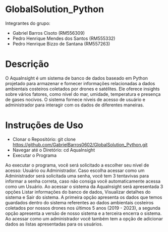 # GlobalSolution_Python

Integrantes do grupo:

- Gabriel Barros Cisoto (RM556309)
- Pedro Henrique Mendes dos Santos (RM555332)
- Pedro Henrique Bizzo de Santana (RM557263)

# Descrição 

O AquaInsight é um sistema de banco de dados baseado em Python projetado para armazenar e fornecer informações relacionadas a dados ambientais costeiros coletados por drones e satélites. Ele oferece insights sobre vários fatores, como nível do mar, umidade, temperatura e presença de gases nocivos. O sistema fornece níveis de acesso de usuário e administrador para interagir com os dados de diferentes maneiras.

# Instruções de Uso

- Clonar o Repositório:
git clone https://github.com/GabrielBarros0602/GlobalSolution_Python.git
- Navegar até o Diretório:
cd AquaInsight
- Executar o Programa

Ao executar o programa, você será solicitado a escolher seu nível de acesso: Usuário ou Administrador. Caso escolha acessar como um Administrador será solicitada uma senha, você tem 3 tentavivas para informar a senha correta, caso não consiga você automaticamente acessa como um Usuário. Ao acessar o sistema da AquaInsight será apresentada 3 opções Listar informações do banco de dados, Visualizar detalhes do sistema e Sair do sistema. A primeira opção apresenta os dados que temos guardados dentro do sistema referentes ao dados ambientais costeiros coletados por nossos drones nos últimos 5 anos (2019 - 2023), a segunda opção apresenta a versão de nosso sistema e a terceira encerra o sistema. Ao acessar como um administrador você também tem a opção de adicionar dados as listas apresentadas para os usuários.
